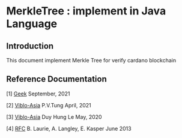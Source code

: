 # MerkleTree : implement in Java Language

## Introduction

This document implement Merkle Tree for verify cardano blockchain 

## Reference Documentation

[1] [Geek](https://www.geeksforgeeks.org/introduction-to-merkle-tree) September, 2021

[2] [Viblo-Asia](https://viblo.asia/p/cau-truc-du-lieu-merkle-tree-07LKX7ap5V4) P.V.Tung April, 2021

[3] [Viblo-Asia](https://viblo.asia/p/huong-dan-cai-dat-merkle-trees-XL6lA4jmZek) Duy Hung Le  May, 2020

[4] [RFC](https://www.rfc-editor.org/rfc/rfc6962#section-3.4) B. Laurie,  A. Langley, E. Kasper June 2013
